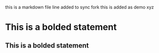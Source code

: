 this is a markdown file
line added to sync fork
this is added as demo
xyz
# This is a bolded statement 
## This is a bolded statement

